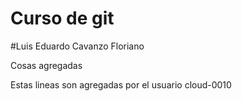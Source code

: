 # Curso de git

#Luis Eduardo Cavanzo Floriano

Cosas agregadas

Estas lineas son agregadas por el usuario cloud-0010
